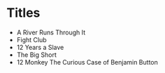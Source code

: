 # Titles

- A River Runs Through It
- Fight Club
- 12 Years a Slave
- The Big Short
- 12 Monkey
The Curious Case of Benjamin Button
